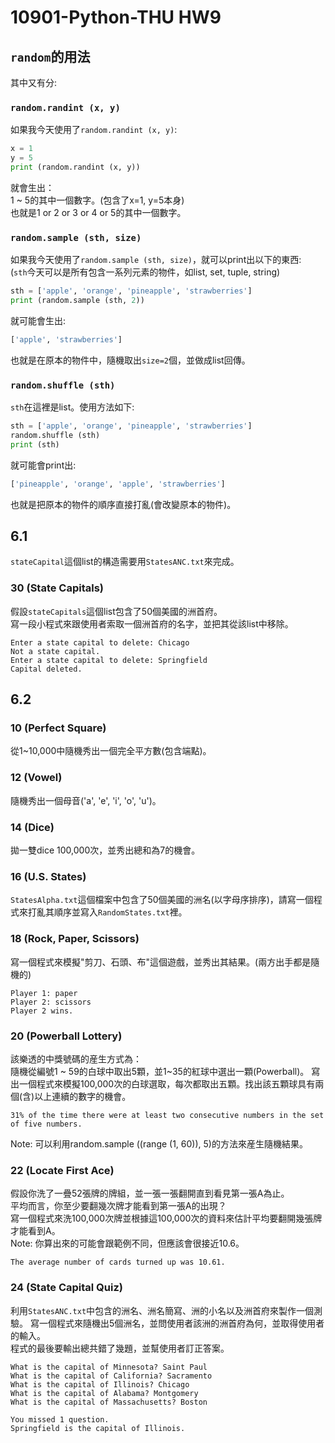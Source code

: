 # 10901-Python-THU HW9

## `random`的用法
其中又有分:
### `random.randint (x, y)`
如果我今天使用了`random.randint (x, y)`:
```python
x = 1
y = 5
print (random.randint (x, y))
```

就會生出：  
1 ~ 5的其中一個數字。(包含了x=1, y=5本身)  
也就是1 or 2 or 3 or 4 or 5的其中一個數字。

### `random.sample (sth, size)`
如果我今天使用了`random.sample (sth, size)`，就可以print出以下的東西:  
(`sth`今天可以是所有包含一系列元素的物件，如list, set, tuple, string)
```python
sth = ['apple', 'orange', 'pineapple', 'strawberries']
print (random.sample (sth, 2))
```
就可能會生出:
```python
['apple', 'strawberries']
```
也就是在原本的物件中，隨機取出`size=2`個，並做成list回傳。

### `random.shuffle (sth)`
`sth`在這裡是list。使用方法如下:
```python
sth = ['apple', 'orange', 'pineapple', 'strawberries']
random.shuffle (sth)
print (sth)
```
就可能會print出:
```python
['pineapple', 'orange', 'apple', 'strawberries']

```
也就是把原本的物件的順序直接打亂(會改變原本的物件)。


## 6.1
`stateCapital`這個list的構造需要用`StatesANC.txt`來完成。
### 30 (State Capitals)
假設`stateCapitals`這個list包含了50個美國的洲首府。  
寫一段小程式來跟使用者索取一個洲首府的名字，並把其從該list中移除。
```
Enter a state capital to delete: Chicago
Not a state capital.
Enter a state capital to delete: Springfield
Capital deleted.
```


## 6.2  

### 10 (Perfect Square)
從1~10,000中隨機秀出一個完全平方數(包含端點)。


### 12 (Vowel)
隨機秀出一個母音('a', 'e', 'i', 'o', 'u')。


### 14 (Dice)
拋一雙dice 100,000次，並秀出總和為7的機會。

### 16 (U.S. States)
`StatesAlpha.txt`這個檔案中包含了50個美國的洲名(以字母序排序)，請寫一個程式來打亂其順序並寫入`RandomStates.txt`裡。

### 18 (Rock, Paper, Scissors)
寫一個程式來模擬"剪刀、石頭、布"這個遊戲，並秀出其結果。(兩方出手都是隨機的)
```
Player 1: paper
Player 2: scissors
Player 2 wins.
```

### 20 (Powerball Lottery)
該樂透的中獎號碼的産生方式為：  
隨機從編號1 ~ 59的白球中取出5顆，並1~35的紅球中選出一顆(Powerball)。
寫出一個程式來模擬100,000次的白球選取，每次都取出五顆。找出該五顆球具有兩個(含)以上連續的數字的機會。
```
31% of the time there were at least two consecutive numbers in the set of five numbers.
```
Note: 可以利用random.sample ((range (1, 60)), 5)的方法來産生隨機結果。

### 22 (Locate First Ace)
假設你洗了一疊52張牌的牌組，並一張一張翻開直到看見第一張A為止。  
平均而言，你至少要翻幾次牌才能看到第一張A的出現？  
寫一個程式來洗100,000次牌並根據這100,000次的資料來估計平均要翻開幾張牌才能看到A。  
Note: 你算出來的可能會跟範例不同，但應該會很接近10.6。
```
The average number of cards turned up was 10.61.
```
### 24 (State Capital Quiz)
利用`StatesANC.txt`中包含的洲名、洲名簡寫、洲的小名以及洲首府來製作一個測驗。
寫一個程式來隨機出5個洲名，並問使用者該洲的洲首府為何，並取得使用者的輸入。  
程式的最後要輸出總共錯了幾題，並幫使用者訂正答案。
```
What is the capital of Minnesota? Saint Paul
What is the capital of California? Sacramento
What is the capital of Illinois? Chicago
What is the capital of Alabama? Montgomery
What is the capital of Massachusetts? Boston

You missed 1 question.
Springfield is the capital of Illinois.
```
